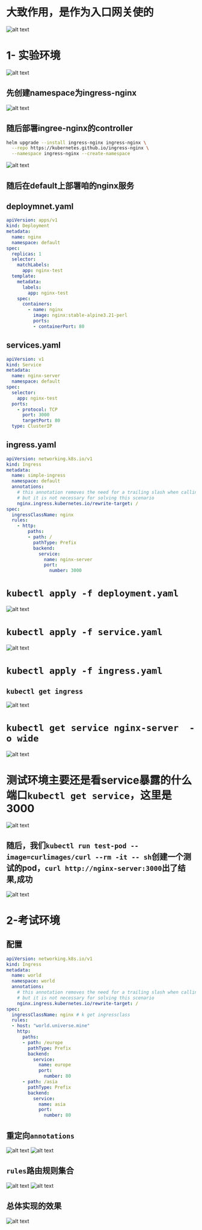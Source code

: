 # 大致作用，是作为入口网关使的
![alt text](README_Images/5-kind=Ingress/image-5.png)


# 1- 实验环境
![alt text](README_Images/5-kind=Ingress/image.png)
## 先创建namespace为ingress-nginx
![alt text](README_Images/5-kind=Ingress/image-14.png)
## 随后部署ingree-nginx的controller
```sh
helm upgrade --install ingress-nginx ingress-nginx \
  --repo https://kubernetes.github.io/ingress-nginx \
  --namespace ingress-nginx --create-namespace
```
![alt text](README_Images/5-kind=Ingress/image-15.png)

## 随后在default上部署咱的nginx服务
## deploymnet.yaml
```yaml
apiVersion: apps/v1
kind: Deployment
metadata:
  name: nginx
  namespace: default
spec:
  replicas: 1
  selector:
    matchLabels:
      app: nginx-test
  template:
    metadata:
      labels:
        app: nginx-test
    spec:
      containers:
        - name: nginx
          image: nginx:stable-alpine3.21-perl
          ports:
          - containerPort: 80
```

## services.yaml
```yaml
apiVersion: v1
kind: Service
metadata:
  name: nginx-server
  namespace: default
spec:
  selector:
    app: nginx-test
  ports:
    - protocol: TCP
      port: 3000
      targetPort: 80
  type: ClusterIP
```


## ingress.yaml
```yaml
apiVersion: networking.k8s.io/v1
kind: Ingress
metadata:
  name: simple-ingress
  namespace: default
  annotations:
    # this annotation removes the need for a trailing slash when calling urls
    # but it is not necessary for solving this scenario
    nginx.ingress.kubernetes.io/rewrite-target: /
spec:
  ingressClassName: nginx
  rules:
    - http:
        paths:
        - path: /
          pathType: Prefix
          backend:
            service:
              name: nginx-server
              port:
                number: 3000
```

# `kubectl apply -f deployment.yaml`
![alt text](README_Images/5-kind=Ingress/image-1.png)
# `kubectl apply -f service.yaml`
![alt text](README_Images/5-kind=Ingress/image-2.png)
# `kubectl apply -f ingress.yaml`
## `kubectl get ingress`
![alt text](README_Images/5-kind=Ingress/image-3.png)

# `kubectl get service nginx-server  -o wide`
![alt text](README_Images/5-kind=Ingress/image-4.png)



# 测试环境主要还是看service暴露的什么端口`kubectl get service`，这里是3000

![alt text](README_Images/5-kind=Ingress/image-12.png)

## 随后，我们`kubectl run test-pod --image=curlimages/curl --rm -it -- sh`创建一个测试的pod，`curl http://nginx-server:3000`出了结果,成功

![alt text](README_Images/5-kind=Ingress/image-13.png)




# 2-考试环境
## 配置
```yaml
apiVersion: networking.k8s.io/v1
kind: Ingress
metadata:
  name: world
  namespace: world
  annotations:
    # this annotation removes the need for a trailing slash when calling urls
    # but it is not necessary for solving this scenario
    nginx.ingress.kubernetes.io/rewrite-target: /
spec:
  ingressClassName: nginx # k get ingressclass
  rules:
  - host: "world.universe.mine"
    http:
      paths:
      - path: /europe
        pathType: Prefix
        backend:
          service:
            name: europe
            port:
              number: 80
      - path: /asia
        pathType: Prefix
        backend:
          service:
            name: asia
            port:
              number: 80
```


## 重定向`annotations`
![alt text](README_Images/5-kind=Ingress/image-8.png)
![alt text](README_Images/5-kind=Ingress/image-7.png)
## `rules`路由规则集合
![alt text](README_Images/5-kind=Ingress/image-9.png)
![alt text](README_Images/5-kind=Ingress/image-10.png)
##  总体实现的效果
![alt text](README_Images/5-kind=Ingress/image-11.png)